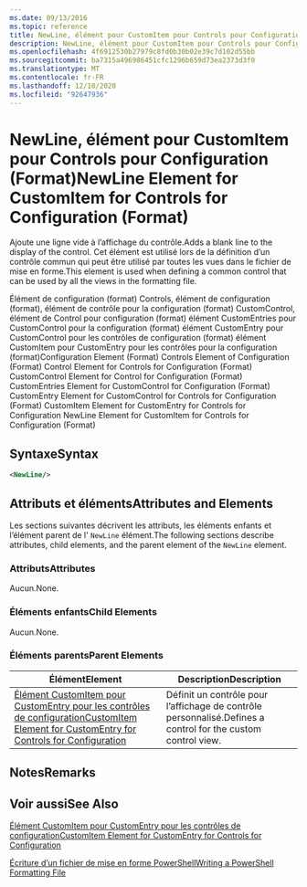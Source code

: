 ```yaml
---
ms.date: 09/13/2016
ms.topic: reference
title: NewLine, élément pour CustomItem pour Controls pour Configuration (Format)
description: NewLine, élément pour CustomItem pour Controls pour Configuration (Format)
ms.openlocfilehash: 4f6912530b27979c8fd0b30b02e39c7d102d55bb
ms.sourcegitcommit: ba7315a496986451cfc1296b659d73ea2373d3f0
ms.translationtype: MT
ms.contentlocale: fr-FR
ms.lasthandoff: 12/10/2020
ms.locfileid: "92647936"
---
```

# <a name="newline-element-for-customitem-for-controls-for-configuration-format"></a><span data-ttu-id="f3943-103">NewLine, élément pour CustomItem pour Controls pour Configuration (Format)</span><span class="sxs-lookup"><span data-stu-id="f3943-103">NewLine Element for CustomItem for Controls for Configuration (Format)</span></span>

<span data-ttu-id="f3943-104">Ajoute une ligne vide à l’affichage du contrôle.</span><span class="sxs-lookup"><span data-stu-id="f3943-104">Adds a blank line to the display of the control.</span></span> <span data-ttu-id="f3943-105">Cet élément est utilisé lors de la définition d’un contrôle commun qui peut être utilisé par toutes les vues dans le fichier de mise en forme.</span><span class="sxs-lookup"><span data-stu-id="f3943-105">This element is used when defining a common control that can be used by all the views in the formatting file.</span></span>

<span data-ttu-id="f3943-106">Élément de configuration (format) Controls, élément de configuration (format), élément de contrôle pour la configuration (format) CustomControl, élément de Control pour configuration (format) élément CustomEntries pour CustomControl pour la configuration (format) élément CustomEntry pour CustomControl pour les contrôles de configuration (format) élément CustomItem pour CustomEntry pour les contrôles pour la configuration (format)</span><span class="sxs-lookup"><span data-stu-id="f3943-106">Configuration Element (Format) Controls Element of Configuration (Format) Control Element for Controls for Configuration (Format) CustomControl Element for Control for Configuration (Format) CustomEntries Element for CustomControl for Configuration (Format) CustomEntry Element for CustomControl for Controls for Configuration (Format) CustomItem Element for CustomEntry for Controls for Configuration NewLine Element for CustomItem for Controls for Configuration (Format)</span></span>

## <a name="syntax"></a><span data-ttu-id="f3943-107">Syntaxe</span><span class="sxs-lookup"><span data-stu-id="f3943-107">Syntax</span></span>

```xml
<NewLine/>
```

## <a name="attributes-and-elements"></a><span data-ttu-id="f3943-108">Attributs et éléments</span><span class="sxs-lookup"><span data-stu-id="f3943-108">Attributes and Elements</span></span>

<span data-ttu-id="f3943-109">Les sections suivantes décrivent les attributs, les éléments enfants et l’élément parent de l' `NewLine` élément.</span><span class="sxs-lookup"><span data-stu-id="f3943-109">The following sections describe attributes, child elements, and the parent element of the `NewLine` element.</span></span>

### <a name="attributes"></a><span data-ttu-id="f3943-110">Attributs</span><span class="sxs-lookup"><span data-stu-id="f3943-110">Attributes</span></span>

<span data-ttu-id="f3943-111">Aucun.</span><span class="sxs-lookup"><span data-stu-id="f3943-111">None.</span></span>

### <a name="child-elements"></a><span data-ttu-id="f3943-112">Éléments enfants</span><span class="sxs-lookup"><span data-stu-id="f3943-112">Child Elements</span></span>

<span data-ttu-id="f3943-113">Aucun.</span><span class="sxs-lookup"><span data-stu-id="f3943-113">None.</span></span>

### <a name="parent-elements"></a><span data-ttu-id="f3943-114">Éléments parents</span><span class="sxs-lookup"><span data-stu-id="f3943-114">Parent Elements</span></span>

|<span data-ttu-id="f3943-115">Élément</span><span class="sxs-lookup"><span data-stu-id="f3943-115">Element</span></span>|<span data-ttu-id="f3943-116">Description</span><span class="sxs-lookup"><span data-stu-id="f3943-116">Description</span></span>|
|-------------|-----------------|
|[<span data-ttu-id="f3943-117">Élément CustomItem pour CustomEntry pour les contrôles de configuration</span><span class="sxs-lookup"><span data-stu-id="f3943-117">CustomItem Element for CustomEntry for Controls for Configuration</span></span>](./customitem-element-for-customentry-for-controls-for-configuration-format.md)|<span data-ttu-id="f3943-118">Définit un contrôle pour l’affichage de contrôle personnalisé.</span><span class="sxs-lookup"><span data-stu-id="f3943-118">Defines a control for the custom control view.</span></span>|

## <a name="remarks"></a><span data-ttu-id="f3943-119">Notes</span><span class="sxs-lookup"><span data-stu-id="f3943-119">Remarks</span></span>

## <a name="see-also"></a><span data-ttu-id="f3943-120">Voir aussi</span><span class="sxs-lookup"><span data-stu-id="f3943-120">See Also</span></span>

[<span data-ttu-id="f3943-121">Élément CustomItem pour CustomEntry pour les contrôles de configuration</span><span class="sxs-lookup"><span data-stu-id="f3943-121">CustomItem Element for CustomEntry for Controls for Configuration</span></span>](./customitem-element-for-customentry-for-controls-for-configuration-format.md)

[<span data-ttu-id="f3943-122">Écriture d’un fichier de mise en forme PowerShell</span><span class="sxs-lookup"><span data-stu-id="f3943-122">Writing a PowerShell Formatting File</span></span>](./writing-a-powershell-formatting-file.md)
